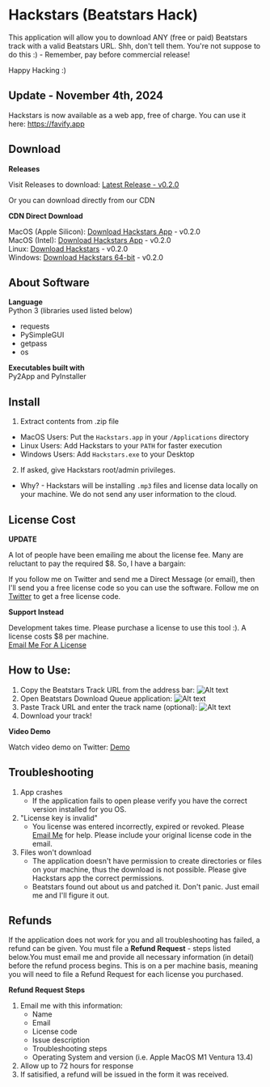 # Hackstars (Beatstars Hack)
This application will allow you to download ANY (free or paid) Beatstars track with a valid Beatstars URL. Shh, don't tell them. You're not suppose to do this :) - Remember, pay before commercial release!

Happy Hacking :)

## Update - November 4th, 2024

Hackstars is now available as a web app, free of charge. You can use it here: https://favify.app

## Download

**Releases**

Visit Releases to download: [Latest Release - v0.2.0](https://github.com/ableinc/beatstars-dq/releases/tag/Hackstars_v0.2.0 "Latest Release")<br />

Or you can download directly from our CDN

**CDN Direct Download**

MacOS (Apple Silicon): [Download Hackstars App](https://able.sfo2.cdn.digitaloceanspaces.com/Hackstars_0.2.0_apple_silicon.app.zip "Download Here") - v0.2.0<br />
MacOS (Intel): [Download Hackstars App](https://able.sfo2.cdn.digitaloceanspaces.com/Hackstars_v0.2.0_apple_intel.app.zip "Download Here") - v0.2.0<br />
Linux: [Download Hackstars](https://able.sfo2.cdn.digitaloceanspaces.com/Hackstars_0.2.0_linux.zip "Download Here") - v0.2.0 <br />
Windows: [Download Hackstars 64-bit](https://able.sfo2.cdn.digitaloceanspaces.com/Hackstars_v0.2.0_x86_64.zip "Download Here") - v0.2.0 <br />

## About Software

**Language** <br />
Python 3 (libraries used listed below)
  - requests
  - PySimpleGUI
  - getpass
  - os

**Executables built with**<br />
Py2App and PyInstaller

## Install

1. Extract contents from .zip file
  - MacOS Users: Put the ```Hackstars.app``` in your ```/Applications``` directory
  - Linux Users: Add Hackstars to your ```PATH``` for faster execution
  - Windows Users: Add ```Hackstars.exe``` to your Desktop
2. If asked, give Hackstars root/admin privileges.
  - Why? - Hackstars will be installing ```.mp3``` files and license data locally on your machine. We do not send any user information to the cloud.
 
## License Cost

**UPDATE**

A lot of people have been emailing me about the license fee. Many are reluctant to pay the required $8. So, I have a bargain:

If you follow me on Twitter and send me a Direct Message (or email), then I'll send you a free license code so you can use the software.
Follow me on [Twitter](https://twitter.com/kopeiam "Follow me on Twitter") to get a free license code.

**Support Instead**

Development takes time. Please purchase a license to use this tool :). A license costs $8 per machine.<br />
[Email Me For A License](mailto:xkopemusic@gmail.com "Email Me")

## How to Use:

1. Copy the Beatstars Track URL from the address bar:
![Alt text](https://able.sfo2.digitaloceanspaces.com/beatstars_address_line.png "Beatstars Track URL")
2. Open Beatstars Download Queue application:
![Alt text](https://able.sfo2.digitaloceanspaces.com/beatstars_dq_screenshot.png "Beatstars DQ App")
3. Paste Track URL and enter the track name (optional):
![Alt text](https://able.sfo2.digitaloceanspaces.com/beatstars_dq_info.png "Beatstars DQ App Details")
4. Download your track!

**Video Demo**

Watch video demo on Twitter: [Demo](https://twitter.com/kopeiam/status/1585416985105645571?s=20 "Video Demo")

## Troubleshooting

1. App crashes
    - If the application fails to open please verify you have the correct version installed for you OS.
2. "License key is invalid"
    - You license was entered incorrectly, expired or revoked. Please [Email Me](mailto:xkopemusic@gmail.com "xkopemusic@gmail.com") for help. Please include your original license code in the email.
3. Files won't download
    - The application doesn't have permission to create directories or files on your machine, thus the download is not possible. Please give Hackstars app the correct permissions.
    - Beatstars found out about us and patched it. Don't panic. Just email me and I'll figure it out.

## Refunds

If the application does not work for you and all troubleshooting has failed, a refund can be given. You must file a **Refund Request** - steps listed below.You must email me and provide all necessary information (in detail) before the refund process begins. This is on a per machine basis, meaning you will need to file a Refund Request for each license you purchased.

**Refund Request Steps**
1. Email me with this information:
    - Name
    - Email
    - License code
    - Issue description
    - Troubleshooting steps
    - Operating System and version (i.e. Apple MacOS M1 Ventura 13.4)
2. Allow up to 72 hours for response
3. If satisified, a refund will be issued in the form it was received.
